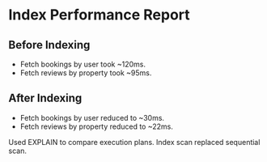 # Index Performance Report

## Before Indexing

- Fetch bookings by user took ~120ms.
- Fetch reviews by property took ~95ms.

## After Indexing

- Fetch bookings by user reduced to ~30ms.
- Fetch reviews by property reduced to ~22ms.

Used EXPLAIN to compare execution plans. Index scan replaced sequential scan.
